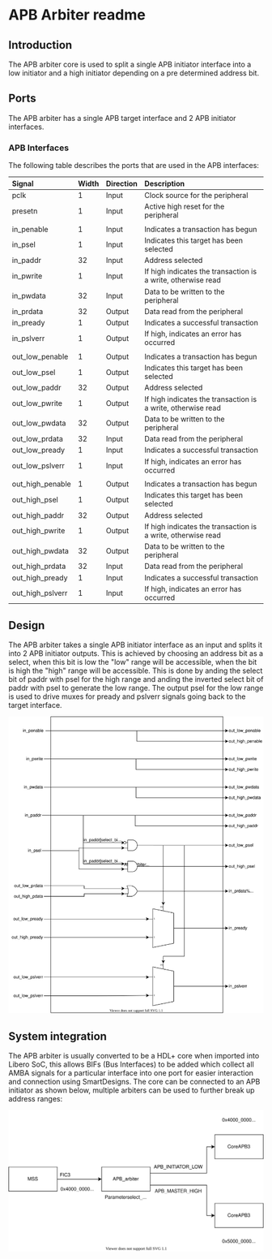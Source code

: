 # APB Arbiter readme

## Introduction

The APB arbiter core is used to split a single APB initiator interface into a low initiator and a high initiator depending on a pre determined address bit.

## Ports

The APB arbiter has a single APB target interface and 2 APB initiator interfaces.

### APB Interfaces

The following table describes the ports that are used in the APB interfaces:

| Signal           | Width | Direction | Description                                                  |
|:-----------------|:------|:----------|:-------------------------------------------------------------|
| pclk             | 1     | Input     | Clock source for the peripheral                              |
| presetn          | 1     | Input     | Active high reset for the peripheral                         |
|                  |       |           |                                                              |
| in_penable       | 1     | Input     | Indicates a transaction has begun                            |
| in_psel          | 1     | Input     | Indicates this target has been selected                      |
| in_paddr         | 32    | Input     | Address selected                                             |
| in_pwrite        | 1     | Input     | If high indicates the transaction is a write, otherwise read |
| in_pwdata        | 32    | Input     | Data to be written to the peripheral                         |
| in_prdata        | 32    | Output    | Data read from the peripheral                                |
| in_pready        | 1     | Output    | Indicates a successful transaction                           |
| in_pslverr       | 1     | Output    | If high, indicates an error has occurred                     |
|                  |       |           |                                                              |
| out_low_penable  | 1     | Output    | Indicates a transaction has begun                            |
| out_low_psel     | 1     | Output    | Indicates this target has been selected                      |
| out_low_paddr    | 32    | Output    | Address selected                                             |
| out_low_pwrite   | 1     | Output    | If high indicates the transaction is a write, otherwise read |
| out_low_pwdata   | 32    | Output    | Data to be written to the peripheral                         |
| out_low_prdata   | 32    | Input     | Data read from the peripheral                                |
| out_low_pready   | 1     | Input     | Indicates a successful transaction                           |
| out_low_pslverr  | 1     | Input     | If high, indicates an error has occurred                     |
|                  |       |           |                                                              |
| out_high_penable | 1     | Output    | Indicates a transaction has begun                            |
| out_high_psel    | 1     | Output    | Indicates this target has been selected                      |
| out_high_paddr   | 32    | Output    | Address selected                                             |
| out_high_pwrite  | 1     | Output    | If high indicates the transaction is a write, otherwise read |
| out_high_pwdata  | 32    | Output    | Data to be written to the peripheral                         |
| out_high_prdata  | 32    | Input     | Data read from the peripheral                                |
| out_high_pready  | 1     | Input     | Indicates a successful transaction                           |
| out_high_pslverr | 1     | Input     | If high, indicates an error has occurred                     |

## Design

The APB arbiter takes a single APB initiator interface as an input and splits it into 2 APB initiator outputs. This is achieved by choosing an address bit as a select, when this bit is low the "low" range will be accessible, when the bit is high the "high" range will be accessible. This is done by anding the select bit of paddr with psel for the high range and anding the inverted select bit of paddr with psel to generate the low range. The output psel for the low range is used to drive muxes for pready and pslverr signals going back to the target interface.

![APB arbiter design](./APB_arbiter.svg)

## System integration

The APB arbiter is usually converted to be a HDL+ core when imported into Libero SoC, this allows BIFs (Bus Interfaces) to be added which collect all AMBA signals for a particular interface into one port for easier interaction and connection using SmartDesigns. The core can be connected to an APB initiator as shown below, multiple arbiters can be used to further break up address ranges:

![APB arbiter system integration](./APB_arbiter_system_integration.svg)
